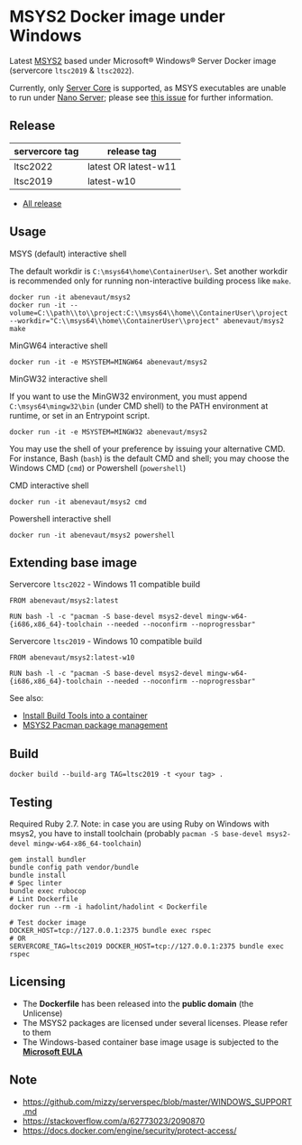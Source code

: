 # MSYS2 Docker image under Windows
Latest [MSYS2](https://www.msys2.org) based under Microsoft® Windows® Server Docker image (servercore `ltsc2019` & `ltsc2022`).

Currently, only [Server Core](https://hub.docker.com/_/microsoft-windows-servercore) is supported, as MSYS executables are unable to run under [Nano Server](https://hub.docker.com/_/microsoft-windows-nanoserver); please see [this issue](https://github.com/msys2/MSYS2-packages/issues/1493) for further information.

## Release
| servercore tag | release tag          |
|----------------|----------------------|
| ltsc2022   | latest OR latest-w11 |
| ltsc2019   | latest-w10           |

- [All release](https://hub.docker.com/r/abenevaut/msys2/tags)

## Usage
MSYS (default) interactive shell

The default workdir is `C:\msys64\home\ContainerUser\`. Set another workdir is recommended only for running non-interactive building process like `make`.
```
docker run -it abenevaut/msys2
docker run -it --volume=C:\\path\\to\\project:C:\\msys64\\home\\ContainerUser\\project --workdir="C:\\msys64\\home\\ContainerUser\\project" abenevaut/msys2 make
```

MinGW64 interactive shell
```
docker run -it -e MSYSTEM=MINGW64 abenevaut/msys2
```

MinGW32 interactive shell

If you want to use the MinGW32 environment, you must append `C:\msys64\mingw32\bin` (under CMD shell) to the PATH environment at runtime, or set in an Entrypoint script.
```
docker run -it -e MSYSTEM=MINGW32 abenevaut/msys2
```

You may use the shell of your preference by issuing your alternative CMD. For instance, Bash (`bash`) is the default CMD and shell; you may choose the Windows CMD (`cmd`) or Powershell (`powershell`)

CMD interactive shell
```
docker run -it abenevaut/msys2 cmd
```

Powershell interactive shell
```
docker run -it abenevaut/msys2 powershell
```

## Extending base image
Servercore `ltsc2022` - Windows 11 compatible build
```
FROM abenevaut/msys2:latest

RUN bash -l -c "pacman -S base-devel msys2-devel mingw-w64-{i686,x86_64}-toolchain --needed --noconfirm --noprogressbar"
```

Servercore `ltsc2019` - Windows 10 compatible build
```
FROM abenevaut/msys2:latest-w10

RUN bash -l -c "pacman -S base-devel msys2-devel mingw-w64-{i686,x86_64}-toolchain --needed --noconfirm --noprogressbar"
```

See also:
- [Install Build Tools into a container](https://learn.microsoft.com/en-us/visualstudio/install/build-tools-container?view=vs-2022)
- [MSYS2 Pacman package management](https://www.msys2.org/docs/package-management/)

## Build
```
docker build --build-arg TAG=ltsc2019 -t <your tag> .
```

## Testing
Required Ruby 2.7.
Note: in case you are using Ruby on Windows with msys2, you have to install toolchain (probably `pacman -S base-devel msys2-devel mingw-w64-x86_64-toolchain`)
```
gem install bundler
bundle config path vendor/bundle
bundle install
# Spec linter
bundle exec rubocop
# Lint Dockerfile
docker run --rm -i hadolint/hadolint < Dockerfile

# Test docker image
DOCKER_HOST=tcp://127.0.0.1:2375 bundle exec rspec
# OR
SERVERCORE_TAG=ltsc2019 DOCKER_HOST=tcp://127.0.0.1:2375 bundle exec rspec
```

## Licensing
* The **Dockerfile** has been released into the **public domain** (the Unlicense)
* The MSYS2 packages are licensed under several licenses. Please refer to them
* The Windows-based container base image usage is subjected to the **[Microsoft EULA](https://docs.microsoft.com/en-us/virtualization/windowscontainers/images-eula)**

## Note
- https://github.com/mizzy/serverspec/blob/master/WINDOWS_SUPPORT.md
- https://stackoverflow.com/a/62773023/2090870
- https://docs.docker.com/engine/security/protect-access/
